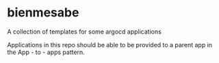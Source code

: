 # bienmesabe
A collection of templates for some argocd applications

Applications in this repo should be able to be provided to a parent app in the 
App - to - apps pattern.
